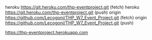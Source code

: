 heroku	https://git.heroku.com/thp-eventproject.git (fetch)
heroku	https://git.heroku.com/thp-eventproject.git (push)
origin	https://github.com/Lecogoni/THP_W7_Event_Project.git (fetch)
origin	https://github.com/Lecogoni/THP_W7_Event_Project.git (push)


https://thp-eventproject.herokuapp.com